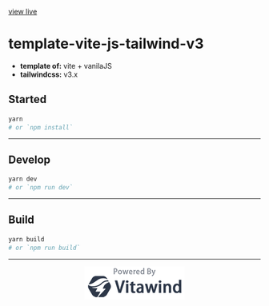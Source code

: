 [view live](https://jordinodejs.github.io/learning-tailwind-lesson-1/)

# template-vite-js-tailwind-v3

- **template of:** vite + vanilaJS
- **tailwindcss:** v3.x

## Started

```bash
yarn
# or `npm install`
```

---

## Develop

```bash
yarn dev
# or `npm run dev`
```

---

## Build

```bash
yarn build
# or `npm run build`
```

---

<p align="center">
<img src="./powered-by-vitawind-bright.png">
</p>
